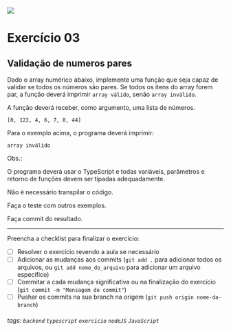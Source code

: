 ![](https://i.imgur.com/xG74tOh.png)

# Exercício 03

## Validação de numeros pares

Dado o array numérico abaixo, implemente uma função que seja capaz de validar se todos os números são pares. Se todos os itens do array forem par, a função deverá imprimir `array válido`, senão `array inválido`.

A função deverá receber, como argumento, uma lista de números.

```
[0, 122, 4, 6, 7, 8, 44]
```

Para o exemplo acima, o programa deverá imprimir:

```
array inválido
```

Obs.:

O programa deverá usar o TypeScript e todas variáveis, parâmetros e retorno de funções devem ser tipadas adequadamente.

Não é necessário transpilar o código.

Faça o teste com outros exemplos.

Faça commit do resultado.

---

Preencha a checklist para finalizar o exercício:

-   [ ] Resolver o exercício revendo a aula se necessário
-   [ ] Adicionar as mudanças aos commits (`git add .` para adicionar todos os arquivos, ou `git add nome_do_arquivo` para adicionar um arquivo específico)
-   [ ] Commitar a cada mudança significativa ou na finalização do exercício (`git commit -m "Mensagem do commit"`)
-   [ ] Pushar os commits na sua branch na origem (`git push origin nome-da-branch`)

###### tags: `backend` `typescript` `exercicio` `nodeJS` `JavaScript`